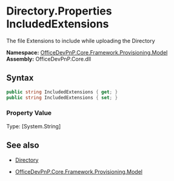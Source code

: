 # Directory.Properties IncludedExtensions
The file Extensions to include while uploading the Directory  

**Namespace:** [OfficeDevPnP.Core.Framework.Provisioning.Model](OfficeDevPnP.Core.Framework.Provisioning.Model.md)  
**Assembly:** OfficeDevPnP.Core.dll  
## Syntax
```C#
public string IncludedExtensions { get; }
public string IncludedExtensions { set; }
```

### Property Value
Type: [System.String] 

## See also
- [Directory](Directory.md) 

- [OfficeDevPnP.Core.Framework.Provisioning.Model](OfficeDevPnP.Core.Framework.Provisioning.Model.md)
